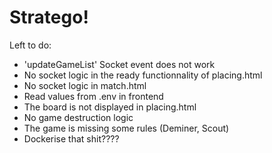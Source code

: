 # Stratego!

Left to do:
- 'updateGameList' Socket event does not work
- No socket logic in the ready functionnality of placing.html
- No socket logic in match.html
- Read values from .env in frontend
- The board is not displayed in placing.html
- No game destruction logic
- The game is missing some rules (Deminer, Scout)
- Dockerise that shit????
